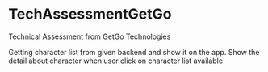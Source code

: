 # TechAssessmentGetGo
Technical Assessment from GetGo Technologies

Getting character list from given backend and show it on the app. Show the detail about character when user click on character list available
